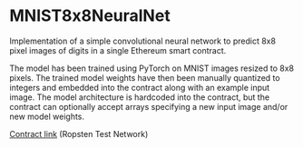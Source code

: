 # MNIST8x8NeuralNet

Implementation of a simple convolutional neural network to predict 8x8 pixel images of digits in a single Ethereum smart contract.

The model has been trained using PyTorch on MNIST images resized to 8x8 pixels. The trained model weights have then been manually quantized to integers and embedded into the contract along with an example input image. The model architecture is hardcoded into the contract, but the contract can optionally accept arrays specifying a new input image and/or new model weights.

[Contract link](https://ropsten.etherscan.io/address/0x599505d6c0d2d5306438b69a0db2d8af53886a83) (Ropsten Test Network)
